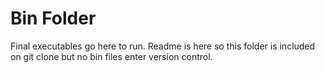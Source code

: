 # Bin Folder

Final executables go here to run. Readme is here so this folder is included on git clone but no bin files enter version control.

